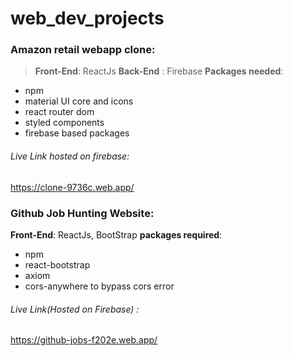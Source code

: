 # web_dev_projects

### Amazon retail webapp clone:

> **Front-End**: ReactJs 
> **Back-End** : Firebase
> **Packages needed**:
* npm
* material UI core and icons
* react router dom
* styled components
* firebase based packages
###### Live Link hosted on firebase:
https://clone-9736c.web.app/

### Github Job Hunting Website:
**Front-End**: ReactJs, BootStrap
**packages required**:
* npm
* react-bootstrap
* axiom
* cors-anywhere to bypass cors error
###### Live Link(Hosted on Firebase) :
https://github-jobs-f202e.web.app/

